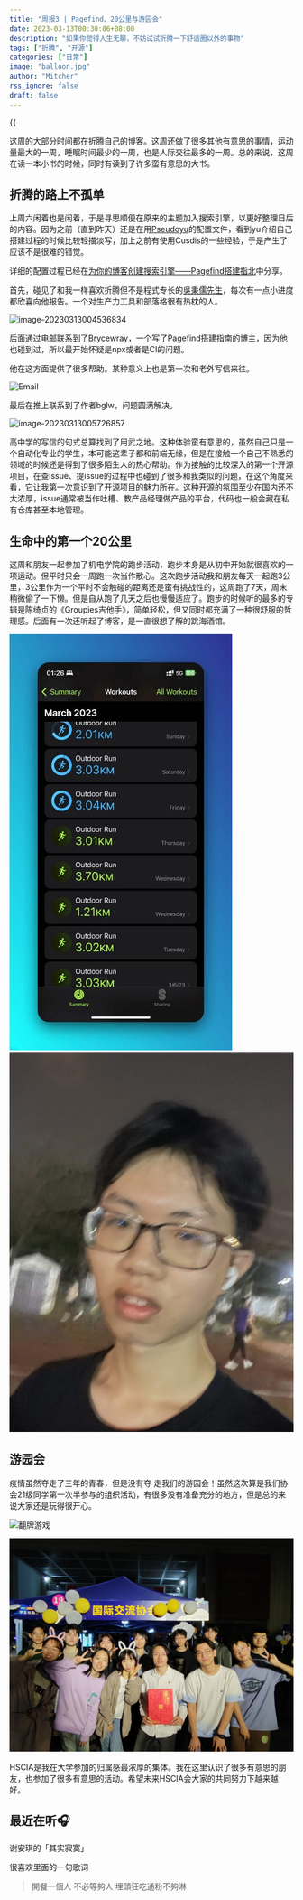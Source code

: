 ```yaml
---
title: "周报3 | Pagefind、20公里与游园会"
date: 2023-03-13T00:30:06+08:00
description: "如果你觉得人生无聊，不妨试试折腾一下舒适圈以外的事物"
tags: ["折腾", "开源"]
categories: ["日常"]
image: "balloon.jpg"
author: "Mitcher"
rss_ignore: false
draft: false
---
```


{{<audio src="audios/其实寂寞.mp3" caption="《其实寂寞》-谢安琪">}}

这周的大部分时间都在折腾自己的博客。这周还做了很多其他有意思的事情，运动量最大的一周，睡眠时间最少的一周，也是人际交往最多的一周。总的来说，这周在读一本小书的时候，同时有读到了许多蛮有意思的大书。
<!--more-->

## 折腾的路上不孤单

上周六闲着也是闲着，于是寻思顺便在原来的主题加入搜索引擎，以更好整理日后的内容。因为之前（直到昨天）还是在用[Pseudoyu](www.pseudoyu.com)的配置文件，看到yu介绍自己搭建过程的时候比较轻描淡写，加上之前有使用Cusdis的一些经验，于是产生了应该不是很难的错觉。

详细的配置过程已经在[为你的博客创建搜索引擎——Pagefind搭建指北](https://www.huang-zifeng.com/p/为你的博客创建搜索引擎pagefind搭建指北/)中分享。

首先，碰见了和我一样喜欢折腾但不是程式专长的[吳秉儒先生](https://pinchlime.com/)，每次有一点小进度都欣喜向他报告。一个对生产力工具和部落格很有热枕的人。

![image-20230313004536834](https://mitcher-1316637614.cos.ap-nanjing.myqcloud.com/test/image-20230313004536834.png)

后面通过电邮联系到了[Brycewray]([BryceWray.com](https://www.brycewray.com/))，一个写了Pagefind搭建指南的博主，因为他也碰到过，所以最开始怀疑是npx或者是CI的问题。

他在这方面提供了很多帮助。某种意义上也是第一次和老外写信来往。

![Email](https://mitcher-1316637614.cos.ap-nanjing.myqcloud.com/test/image-20230313005245363.png)

最后在推上联系到了作者bglw，问题圆满解决。

![image-20230313005726857](https://mitcher-1316637614.cos.ap-nanjing.myqcloud.com/test/image-20230313005726857.png)

高中学的写信的句式总算找到了用武之地。这种体验蛮有意思的，虽然自己只是一个自动化专业的学生，本可能这辈子都和前端无缘，但是在接触一个自己不熟悉的领域的时候还是得到了很多陌生人的热心帮助。作为接触的比较深入的第一个开源项目，在查issue、提issue的过程中也碰到了很多和我类似的问题，在这个角度来看，它让我第一次意识到了开源项目的魅力所在。这种开源的氛围至少在国内还不太浓厚，issue通常被当作吐槽、教产品经理做产品的平台，代码也一般会藏在私有仓库甚至本地管理。

## 生命中的第一个20公里

这周和朋友一起参加了机电学院的跑步活动，跑步本身是从初中开始就很喜欢的一项运动。但平时只会一周跑一次当作散心。这次跑步活动我和朋友每天一起跑3公里，3公里作为一个平时不会触碰的距离还是蛮有挑战性的，这周跑了7天，周末稍微偷了一下懒。但是自从跑了几天之后也慢慢适应了。跑步的时候听的最多的专辑是陈绮贞的《Groupies吉他手》，简单轻松，但又同时都充满了一种很舒服的哲理感。后面有一次还听起了博客，是一直很想了解的跳海酒馆。

![7-Day Workouts](workout.jpg)  ![Me](IMG_0468.jpg)

## 游园会

疫情虽然夺走了三年的青春，但是没有夺                                                                                                                                                                                                                                                                                                   走我们的游园会！虽然这次算是我们协会21级同学第一次半参与的组织活动，有很多没有准备充分的地方，但是总的来说大家还是玩得很开心。

![翻牌游戏](IMG_0531.png)

![合照](游园会_21.jpg)

HSCIA是我在大学参加的归属感最浓厚的集体。我在这里认识了很多有意思的朋友，也参加了很多有意思的活动。希望未来HSCIA会大家的共同努力下越来越好。

## 最近在听🎧

谢安琪的「其实寂寞」

很喜欢里面的一句歌词

> 開餐一個人 不必等夠人 埋頭狂吃通粉不夠淋
